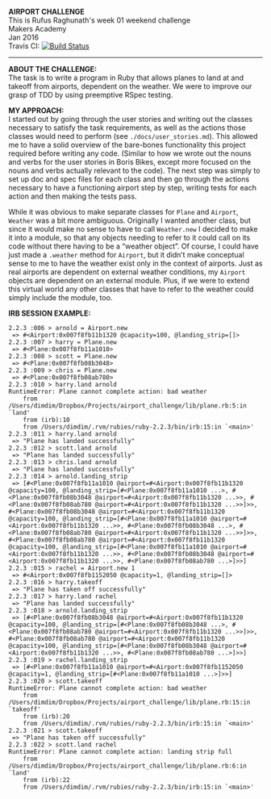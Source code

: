 <b>AIRPORT CHALLENGE</b><br>
This is Rufus Raghunath's week 01 weekend challenge<br>
Makers Academy<br>
Jan 2016<br>
Travis CI: [![Build Status](https://travis-ci.org/rufusraghunath/airport_challenge.svg?branch=master)](https://travis-ci.org/rufusraghunath/airport_challenge)

---------------------------------------------------

<b>ABOUT THE CHALLENGE:</b><br>
The task is to write a program in Ruby that allows planes to land at and takeoff from airports, dependent on the weather. We were to improve our grasp of TDD by using preemptive RSpec testing.


<b>MY APPROACH:</b><br>
I started out by going through the user stories and writing out the classes necessary to satisfy the task requirements, as well as the actions those classes would need to perform (see ```./docs/user_stories.md```). This allowed me to have a solid overview of the bare-bones functionality this project required before writing any code. (Similar to how we wrote out the nouns and verbs for the user stories in Boris Bikes, except more focused on the nouns and verbs actually relevant to the code). The next step was simply to set up doc and spec files for each class and then go through the actions necessary to have a functioning airport step by step, writing tests for each action and then making the tests pass.

While it was obvious to make separate classes for ```Plane``` and ```Airport```, ```Weather``` was a bit more ambiguous. Originally I wanted another class, but since it would make no sense to have to call ```Weather.new``` I decided to make it into a module, so that any objects needing to refer to it could call on its code without there having to be a “weather object”. Of course, I could have just made a ```.weather``` method for ```Airport```, but it didn’t make conceptual sense to me to have the weather exist only in the context of airports. Just as real airports are dependent on external weather conditions, my ```Airport``` objects are dependent on an external module. Plus, if we were to extend this virtual world any other classes that have to refer to the weather could simply include the module, too.


<b>IRB SESSION EXAMPLE:</b><br>
```
2.2.3 :006 > arnold = Airport.new
 => #<Airport:0x007f8fb11b1320 @capacity=100, @landing_strip=[]> 
2.2.3 :007 > harry = Plane.new
 => #<Plane:0x007f8fb11a1010> 
2.2.3 :008 > scott = Plane.new
 => #<Plane:0x007f8fb08b3048> 
2.2.3 :009 > chris = Plane.new
 => #<Plane:0x007f8fb08ab780> 
2.2.3 :010 > harry.land arnold
RuntimeError: Plane cannot complete action: bad weather
	from /Users/dimdim/Dropbox/Projects/airport_challenge/lib/plane.rb:5:in `land'
	from (irb):10
	from /Users/dimdim/.rvm/rubies/ruby-2.2.3/bin/irb:15:in `<main>'
2.2.3 :011 > harry.land arnold
 => "Plane has landed successfully" 
2.2.3 :012 > scott.land arnold
 => "Plane has landed successfully" 
2.2.3 :013 > chris.land arnold
 => "Plane has landed successfully" 
2.2.3 :014 > arnold.landing_strip
 => [#<Plane:0x007f8fb11a1010 @airport=#<Airport:0x007f8fb11b1320 @capacity=100, @landing_strip=[#<Plane:0x007f8fb11a1010 ...>, #<Plane:0x007f8fb08b3048 @airport=#<Airport:0x007f8fb11b1320 ...>>, #<Plane:0x007f8fb08ab780 @airport=#<Airport:0x007f8fb11b1320 ...>>]>>, #<Plane:0x007f8fb08b3048 @airport=#<Airport:0x007f8fb11b1320 @capacity=100, @landing_strip=[#<Plane:0x007f8fb11a1010 @airport=#<Airport:0x007f8fb11b1320 ...>>, #<Plane:0x007f8fb08b3048 ...>, #<Plane:0x007f8fb08ab780 @airport=#<Airport:0x007f8fb11b1320 ...>>]>>, #<Plane:0x007f8fb08ab780 @airport=#<Airport:0x007f8fb11b1320 @capacity=100, @landing_strip=[#<Plane:0x007f8fb11a1010 @airport=#<Airport:0x007f8fb11b1320 ...>>, #<Plane:0x007f8fb08b3048 @airport=#<Airport:0x007f8fb11b1320 ...>>, #<Plane:0x007f8fb08ab780 ...>]>>] 
2.2.3 :015 > rachel = Airport.new 1
 => #<Airport:0x007f8fb1152050 @capacity=1, @landing_strip=[]> 
2.2.3 :016 > harry.takeoff
 => "Plane has taken off successfully" 
2.2.3 :017 > harry.land rachel
 => "Plane has landed successfully" 
2.2.3 :018 > arnold.landing_strip
 => [#<Plane:0x007f8fb08b3048 @airport=#<Airport:0x007f8fb11b1320 @capacity=100, @landing_strip=[#<Plane:0x007f8fb08b3048 ...>, #<Plane:0x007f8fb08ab780 @airport=#<Airport:0x007f8fb11b1320 ...>>]>>, #<Plane:0x007f8fb08ab780 @airport=#<Airport:0x007f8fb11b1320 @capacity=100, @landing_strip=[#<Plane:0x007f8fb08b3048 @airport=#<Airport:0x007f8fb11b1320 ...>>, #<Plane:0x007f8fb08ab780 ...>]>>] 
2.2.3 :019 > rachel.landing_strip
 => [#<Plane:0x007f8fb11a1010 @airport=#<Airport:0x007f8fb1152050 @capacity=1, @landing_strip=[#<Plane:0x007f8fb11a1010 ...>]>>] 
2.2.3 :020 > scott.takeoff
RuntimeError: Plane cannot complete action: bad weather
	from /Users/dimdim/Dropbox/Projects/airport_challenge/lib/plane.rb:15:in `takeoff'
	from (irb):20
	from /Users/dimdim/.rvm/rubies/ruby-2.2.3/bin/irb:15:in `<main>'
2.2.3 :021 > scott.takeoff
 => "Plane has taken off successfully" 
2.2.3 :022 > scott.land rachel
RuntimeError: Plane cannot complete action: landing strip full
	from /Users/dimdim/Dropbox/Projects/airport_challenge/lib/plane.rb:6:in `land'
	from (irb):22
	from /Users/dimdim/.rvm/rubies/ruby-2.2.3/bin/irb:15:in `<main>'
```
